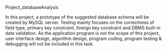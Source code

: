 Project_databaseAnalysis

In this project, a prototype of the suggested database schema will be created by
MySQL server. Testing mainly focuses on the correctness of field type, primary key
constraint, foreign key constraint and DBMS built-in data validation. As the
application program is not the scope of this project, user interface design, algorithm
design, program coding, program testing & debugging will not be included in this
task.
